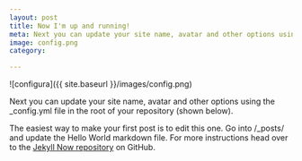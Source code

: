 ```yaml
---
layout: post
title: Now I'm up and running!
meta: Next you can update your site name, avatar and other options using the _config.yml file in the root of your repository (shown below).
image: config.png
category:

---
```


![configura]({{ site.baseurl }}/images/config.png)

Next you can update your site name, avatar and other options using the _config.yml file in the root of your repository (shown below).


The easiest way to make your first post is to edit this one. Go into /_posts/ and update the Hello World markdown file. For more instructions head over to the [Jekyll Now repository](https://github.com/barryclark/jekyll-now) on GitHub.
